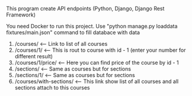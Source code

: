 This program create API endpoints
(Python, Django, Django Rest Framework)

You need Docker to run this project.
Use "python manage.py loaddata fixtures/main.json" command to fill databace with data

1. /courses/ <-- Link to list of all courses
2. /courses/1/ <-- This is rout to course with id - 1 (enter your number for different result)
3. /courses/1/price/ <-- Here you can find price of the course by id - 1
4. /sections/ <-- Same as courses but for sections
5. /sections/1/ <-- Same as courses but for sections
6. /courses/with-sections/ <-- This link show list of all courses and all sections attach to this courses